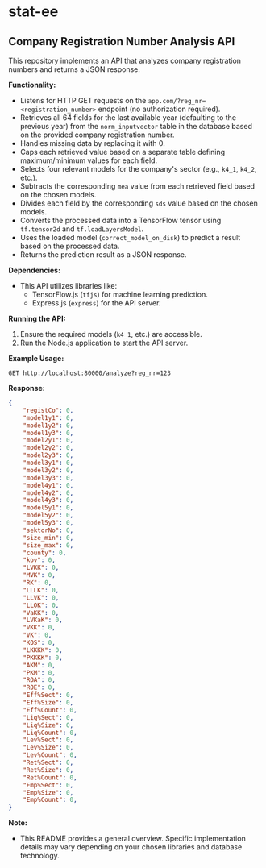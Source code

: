 # stat-ee

## Company Registration Number Analysis API

This repository implements an API that analyzes company registration numbers and returns a JSON response.

**Functionality:**

* Listens for HTTP GET requests on the `app.com/?reg_nr=<registration_number>` endpoint (no authorization required).
* Retrieves all 64 fields for the last available year (defaulting to the previous year) from the `norm_inputvector` table in the database based on the provided company registration number.
* Handles missing data by replacing it with 0.
* Caps each retrieved value based on a separate table defining maximum/minimum values for each field.
* Selects four relevant models for the company's sector (e.g., `k4_1`, `k4_2`, etc.).
* Subtracts the corresponding `mea` value from each retrieved field based on the chosen models.
* Divides each field by the corresponding `sds` value based on the chosen models.
* Converts the processed data into a TensorFlow tensor using `tf.tensor2d` and `tf.loadLayersModel`.
* Uses the loaded model (`correct_model_on_disk`) to predict a result based on the processed data.
* Returns the prediction result as a JSON response.

**Dependencies:**

* This API utilizes libraries like:
    * TensorFlow.js (`tfjs`) for machine learning prediction.
    * Express.js (`express`) for the API server.

**Running the API:**

1. Ensure the required models (`k4_1`, etc.) are accessible.
2. Run the Node.js application to start the API server. 

**Example Usage:**

```
GET http://localhost:80000/analyze?reg_nr=123
```

**Response:**

```json
{
    "registCo": 0,
    "model1y1": 0,
    "model1y2": 0,
    "model1y3": 0,
    "model2y1": 0,
    "model2y2": 0,
    "model2y3": 0,
    "model3y1": 0,
    "model3y2": 0,
    "model3y3": 0,
    "model4y1": 0,
    "model4y2": 0,
    "model4y3": 0,
    "model5y1": 0,
    "model5y2": 0,
    "model5y3": 0,
    "sektorNo": 0,
    "size_min": 0,
    "size_max": 0,
    "county": 0,
    "kov": 0,
    "LVKK": 0,
    "MVK": 0,
    "RK": 0,
    "LLLK": 0,
    "LLVK": 0,
    "LLOK": 0,
    "VaKK": 0,
    "LVKaK": 0,
    "VKK": 0,
    "VK": 0,
    "KOS": 0,
    "LKKKK": 0,
    "PKKKK": 0,
    "AKM": 0,
    "PKM": 0,
    "ROA": 0,
    "ROE": 0,
    "Eff%Sect": 0, 
    "Eff%Size": 0,
    "Eff%Count": 0,
    "Liq%Sect": 0,
    "Liq%Size": 0,
    "Liq%Count": 0,
    "Lev%Sect": 0,
    "Lev%Size": 0,
    "Lev%Count": 0,
    "Ret%Sect": 0,
    "Ret%Size": 0,
    "Ret%Count": 0,
    "Emp%Sect": 0,
    "Emp%Size": 0,
    "Emp%Count": 0,
}

```

**Note:**

* This README provides a general overview. Specific implementation details may vary depending on your chosen libraries and database technology.

